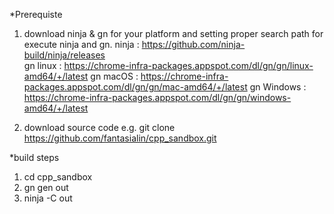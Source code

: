 *Prerequiste
1. download ninja & gn for your platform and setting proper search path for execute ninja and gn.
   ninja : https://github.com/ninja-build/ninja/releases  
   gn linux : https://chrome-infra-packages.appspot.com/dl/gn/gn/linux-amd64/+/latest
   gn macOS : https://chrome-infra-packages.appspot.com/dl/gn/gn/mac-amd64/+/latest
   gn Windows : https://chrome-infra-packages.appspot.com/dl/gn/gn/windows-amd64/+/latest

2. download source code e.g. git clone https://github.com/fantasialin/cpp_sandbox.git


*build steps

1. cd cpp_sandbox
2. gn gen out
3. ninja -C out

